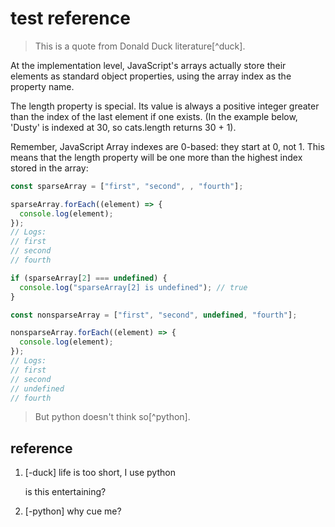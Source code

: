 # test reference

> This is a quote from Donald Duck literature[^duck].

At the implementation level, JavaScript's arrays actually store their elements as standard object properties, using the array index as the property name.

The length property is special. Its value is always a positive integer greater than the index of the last element if one exists. (In the example below, 'Dusty' is indexed at 30, so cats.length returns 30 + 1).

Remember, JavaScript Array indexes are 0-based: they start at 0, not 1. This means that the length property will be one more than the highest index stored in the array:

```js
const sparseArray = ["first", "second", , "fourth"];

sparseArray.forEach((element) => {
  console.log(element);
});
// Logs:
// first
// second
// fourth

if (sparseArray[2] === undefined) {
  console.log("sparseArray[2] is undefined"); // true
}

const nonsparseArray = ["first", "second", undefined, "fourth"];

nonsparseArray.forEach((element) => {
  console.log(element);
});
// Logs:
// first
// second
// undefined
// fourth
```

> But python doesn't think so[^python].

## reference

1. [-duck] life is too short, I use python

   is this entertaining?

2. [-python] why cue me?

